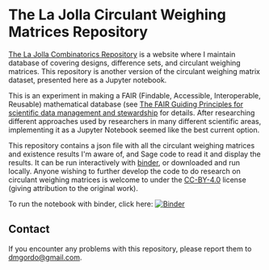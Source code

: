 # The La Jolla Circulant Weighing Matrices Repository

[The La Jolla Combinatorics Repository](https://dmgordon.org) is a website where I
maintain database of covering designs, difference sets, and circulant
weighing matrices.  This repository is another version of the circulant weighing matrix
dataset, presented here as a Jupyter notebook.

This is an experiment in making a FAIR (Findable, Accessible,
Interoperable, Reusable) mathematical database (see [The FAIR Guiding
Principles for scientific data management and
stewardship](https://doi.org/10.1038/sdata.2016.18) for details.
After researching different approaches used by researchers in
many different scientific areas, implementing it as a Jupyter Notebook
seemed like the best current option.

This repository contains a json file with all the circulant weighing matrices and
existence results I'm aware of, and Sage code to read it and display the results.  It can be run
interactively with [binder](https://mybinder.org), or downloaded and
run locally.  Anyone wishing to further develop the code to do
research on circulant weighing matrices is welcome to under the [CC-BY-4.0](https://creativecommons.org/licenses/by/4.0)
license (giving attribution to the original work).

To run the notebook with binder, click here: [![Binder](https://mybinder.org/badge_logo.svg)](https://mybinder.org/v2/gh/dmgordo/circulant-weighing-matrices/master?filepath=circulant_weighing_matrices.ipynb)

## Contact 
If you encounter any problems with this repository, please report them
to <dmgordo@gmail.com>.
